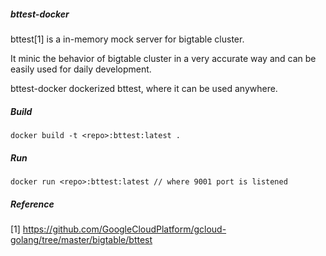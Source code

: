 ##### bttest-docker
bttest[1] is a in-memory mock server for bigtable cluster.

It minic the behavior of bigtable cluster in a very accurate way and can be easily used for daily development.

bttest-docker dockerized bttest, where it can be used anywhere.
##### Build

```
docker build -t <repo>:bttest:latest .
```

##### Run
```
docker run <repo>:bttest:latest // where 9001 port is listened
```

##### Reference
[1] https://github.com/GoogleCloudPlatform/gcloud-golang/tree/master/bigtable/bttest

